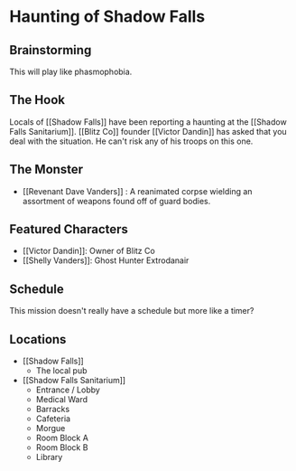 # Haunting of Shadow Falls

## Brainstorming
This will play like phasmophobia.

## The Hook
Locals of [[Shadow Falls]] have been reporting a haunting at the [[Shadow Falls Sanitarium]]. [[Blitz Co]] founder [[Victor Dandin]] has asked that you deal with the situation. He can't risk any of his troops on this one.

## The Monster
- [[Revenant Dave Vanders]] : A reanimated corpse wielding an assortment of weapons found off of guard bodies.

## Featured Characters
- [[Victor Dandin]]: Owner of Blitz Co
- [[Shelly Vanders]]: Ghost Hunter Extrodanair

## Schedule
This mission doesn't really have a schedule but more like a timer?

## Locations
- [[Shadow Falls]]
	- The local pub
- [[Shadow Falls Sanitarium]]
	- Entrance / Lobby
	- Medical Ward
	- Barracks
	- Cafeteria
	- Morgue
	- Room Block A
	- Room Block B
	- Library
	
